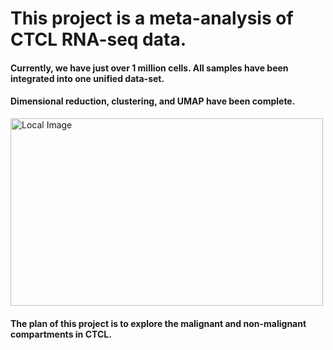# This project is a meta-analysis of CTCL RNA-seq data.

#### Currently, we have just over 1 million cells. All samples have been integrated into one unified data-set.

#### Dimensional reduction, clustering, and UMAP have been complete.

<p align="left">
  <img src="https://github.com/ryanreis333/ctcl.meta/assets/16333059/1adbf11c-6e09-421c-aedb-fe7821189420" alt="Local Image" width="500" height="300">
</p>

#### The plan of this project is to explore the malignant and non-malignant compartments in CTCL.
